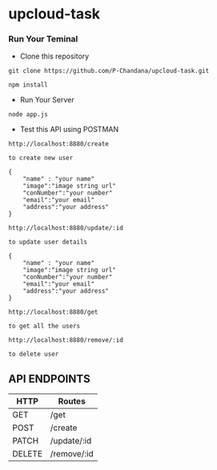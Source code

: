 # upcloud-task

### Run Your Teminal
* Clone this repository

```
git clone https://github.com/P-Chandana/upcloud-task.git
```

```
npm install
```

* Run Your Server
```
node app.js
```

* Test this API using POSTMAN


```
http://localhost:8880/create

to create new user

{
    "name" : "your name"
    "image":"image string url"
    "conNumber":"your number"
    "email":"your email"
    "address":"your address"
}

```

```
http://localhost:8880/update/:id 

to update user details 

{
    "name" : "your name"
    "image":"image string url"
    "conNumber":"your number"
    "email":"your email"
    "address":"your address"
}
```

```
http://localhost:8880/get

to get all the users
```

```
http://localhost:8880/remove/:id

to delete user
```


## API ENDPOINTS

|HTTP   |Routes   |
|---|---|
|GET   | /get  |   
|POST   | /create  |
|PATCH  | /update/:id   |
|DELETE |  /remove/:id  |
